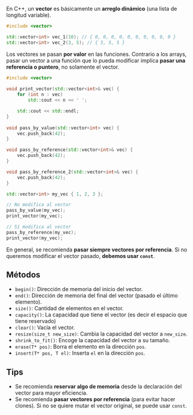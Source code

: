 En C++, un **vector** es básicamente un **arreglo dinámico** (una lista de longitud variable).

```cpp
#include <vector>

std::vector<int> vec_1(10); // { 0, 0, 0, 0, 0, 0, 0, 0, 0, 0 }
std::vector<int> vec_2(3, 5); // { 5, 5, 5 }
```

Los vectores se pasan **por valor** en las funciones. Contrario a los arrays, pasar un vector a una función que lo pueda modificar implica **pasar una referencia o puntero**, no solamente el vector.

```cpp
#include <vector>
				  
void print_vector(std::vector<int>& vec) {
	for (int n : vec)
		std::cout << n << ' ';

	std::cout << std::endl;
}
				   
void pass_by_value(std::vector<int> vec) {
	vec.push_back(42);
}

void pass_by_reference(std::vector<int>& vec) {
	vec.push_back(42);
}

void pass_by_reference_2(std::vector<int>& vec) {
	vec.push_back(42);
}

std::vector<int> my_vec { 1, 2, 3 };

// No modifica al vector
pass_by_value(my_vec);
print_vector(my_vec);

// Sí modifica al vector
pass_by_reference(my_vec);
print_vector(my_vec);
```

En general, se recomienda **pasar siempre vectores por referencia**. Si no queremos modificar el vector pasado, **debemos usar `const`**.

## Métodos

- `begin()`: Dirección de memoria del inicio del vector.
- `end()`: Dirección de memoria del final del vector (pasado el último elemento).
- `size()`: Cantidad de elementos en el vector.
- `capacity()`: La capacidad que tiene el vector (es decir el espacio que tiene reservado)
- `clear()`: Vacía el vector.
- `resize(size_t new_size)`: Cambia la capacidad del vector a `new_size`.
- `shrink_to_fit()`: Encoge la capacidad del vector a su tamaño.
- `erase(T* pos)`: Borra el elemento en la dirección `pos`.
- `insert(T* pos, T el)`: Inserta `el` en la dirección `pos`.

## Tips

- Se recomienda **reservar algo de memoria** desde la declaración del vector para mayor eficiencia.
- Se recomienda **pasar vectores por referencia** (para evitar hacer clones). Si no se quiere mutar el vector original, se puede usar `const`.
